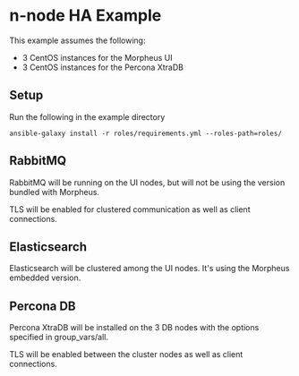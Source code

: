 # n-node HA Example

This example assumes the following:

- 3 CentOS instances for the Morpheus UI
- 3 CentOS instances for the Percona XtraDB

## Setup
Run the following in the example directory

`ansible-galaxy install -r roles/requirements.yml --roles-path=roles/`

## RabbitMQ
RabbitMQ will be running on the UI nodes, but will not be using the version bundled with Morpheus.

TLS will be enabled for clustered communication as well as client connections.  

## Elasticsearch
Elasticsearch will be clustered among the UI nodes.  It's using the Morpheus embedded version.  

## Percona DB
Percona XtraDB will be installed on the 3 DB nodes with the options specified in group_vars/all.

TLS will be enabled between the cluster nodes as well as client connections.
